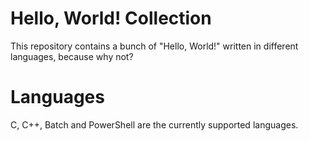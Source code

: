 # Hello, World! Collection
This repository contains a bunch of "Hello, World!" written in different languages, because why not?
# Languages
C, C++, Batch and PowerShell are the currently supported languages.
